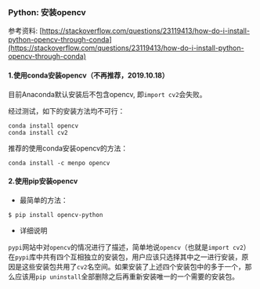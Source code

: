 ### Python: 安装opencv

参考资料: [https://stackoverflow.com/questions/23119413/how-do-i-install-python-opencv-through-conda](https://stackoverflow.com/questions/23119413/how-do-i-install-python-opencv-through-conda)

#### 1.使用conda安装opencv（不再推荐，2019.10.18）

目前Anaconda默认安装后不包含opencv, 即`import cv2`会失败。

经过测试，如下的安装方法均不可行：

```shell
conda install opencv
conda install cv2
```

推荐的使用conda安装opencv的方法：

```shell
conda install -c menpo opencv
```

#### 2.使用pip安装opencv

* 最简单的方法：

```shell
$ pip install opencv-python
```

* 详细说明

`pypi`网站中对`opencv`的情况进行了描述，简单地说`opencv`（也就是`import cv2`）在`pypi`库中共有四个互相独立的安装包，用户应该只选择其中之一进行安装，原因是这些安装包共用了`cv2`名空间。如果安装了上述四个安装包中的多于一个，那么应该用`pip uninstall`全部删除之后再重新安装唯一的一个需要的安装包。

